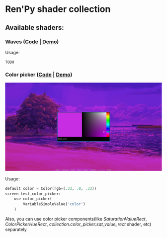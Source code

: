 # Ren'Py shader collection

## Available shaders:
### Waves ([Code](game/shaders/waves.rpy) | [Demo](game/demos/waves.rpy))

 Usage:
```
TODO
```
### Color picker ([Code](game/shaders/color_picker.rpy) | [Demo](game/demos/color_picker.rpy))

![Preview](preview_images/color_picker.png)

Usage:
```python
default color = Color(rgb=(.33, .0, .33))
screen test_color_picker:
    use color_picker(
        VariableSimpleValue('color')
    )
```
Also, you can use color picker components(like *SaturationValueRect*, *ColorPickerHueRect*, *collection.color_picker.sat_value_rect* shader, etc) separately
